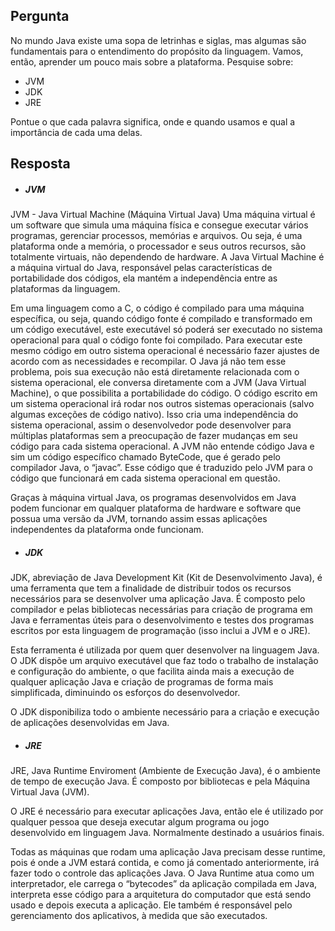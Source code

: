 ## Pergunta
No mundo Java existe uma sopa de letrinhas e siglas, mas algumas são fundamentais para o entendimento do propósito da linguagem. Vamos, então, aprender um pouco mais sobre a plataforma. Pesquise sobre:

- JVM
- JDK
- JRE

Pontue o que cada palavra significa, onde e quando usamos e qual a importância de cada uma delas.

## Resposta

* ##### JVM
JVM - Java Virtual Machine (Máquina Virtual Java)
Uma máquina virtual é um software que simula uma máquina física e consegue executar vários programas, gerenciar processos, memórias e arquivos. Ou seja, é uma plataforma onde a memória, o processador e seus outros recursos, são totalmente virtuais, não dependendo de hardware. 
A Java Virtual Machine é a máquina virtual do Java, responsável pelas características de portabilidade dos códigos, ela mantém a independência entre as plataformas da linguagem.

Em uma linguagem como a C, o código é compilado para uma máquina específica, ou seja, quando código fonte é compilado e transformado em um código executável, este executável só poderá ser executado no sistema operacional para qual o código fonte foi compilado. Para executar este mesmo código em outro sistema operacional é necessário fazer ajustes de acordo com as necessidades e recompilar.
O Java já não tem esse problema, pois sua execução não está diretamente relacionada com o sistema operacional, ele conversa diretamente com a JVM (Java Virtual Machine), o que possibilita a portabilidade do código. O código escrito em um sistema operacional irá rodar nos outros sistemas operacionais (salvo algumas exceções de código nativo). Isso cria uma independência do sistema operacional, assim o desenvolvedor pode desenvolver para múltiplas plataformas sem a preocupação de fazer mudanças em seu código para cada sistema operacional.
A JVM não entende código Java e sim um código específico chamado ByteCode, que é gerado pelo compilador Java, o “javac”. Esse código que é traduzido pelo JVM para o código que funcionará em cada sistema operacional em questão.

Graças à máquina virtual Java, os programas desenvolvidos em Java podem funcionar em qualquer plataforma de hardware e software que possua uma versão da JVM, tornando assim essas aplicações independentes da plataforma onde funcionam.

* ##### JDK
JDK, abreviação de Java Development Kit (Kit de Desenvolvimento Java), é uma ferramenta que tem a finalidade de distribuir todos os recursos necessários para se desenvolver uma aplicação Java. É composto pelo compilador e pelas bibliotecas necessárias para criação de programa em Java e ferramentas úteis para o desenvolvimento e testes dos programas escritos por esta linguagem de programação (isso inclui a JVM e o JRE).

Esta ferramenta é utilizada por quem quer desenvolver na linguagem Java. O JDK dispõe um arquivo executável que faz todo o trabalho de instalação e configuração do ambiente, o que facilita ainda mais a execução de qualquer aplicação Java e criação de programas de forma mais simplificada, diminuindo os esforços do desenvolvedor.

O JDK disponibiliza todo o ambiente necessário para a criação e execução de aplicações desenvolvidas em Java.

* ##### JRE

JRE, Java Runtime Enviroment (Ambiente de Execução Java), é o ambiente de tempo de execução Java. É composto por bibliotecas e pela Máquina Virtual Java (JVM).

O JRE é necessário para executar aplicações Java, então ele é utilizado por qualquer pessoa que deseja executar algum programa ou jogo desenvolvido em linguagem Java. Normalmente destinado a usuários finais.

Todas as máquinas que rodam uma aplicação Java precisam desse runtime, pois é onde a JVM estará contida, e como já comentado anteriormente, irá fazer todo o controle das aplicações Java. O Java Runtime atua como um interpretador, ele carrega o “bytecodes” da aplicação compilada em Java, interpreta esse código para a arquitetura do computador que está sendo usado e depois executa a aplicação. Ele também é responsável pelo gerenciamento dos aplicativos, à medida que são executados.
